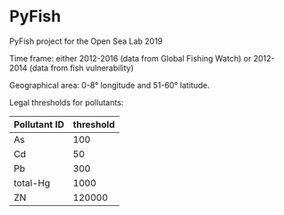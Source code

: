 # PyFish
PyFish project for the Open Sea Lab 2019

Time frame: either 2012-2016 (data from Global Fishing Watch) or 2012-2014 (data from fish vulnerability)

Geographical area: 0-8° longitude and 51-60° latitude.

Legal thresholds for pollutants:

| Pollutant ID |	threshold |
| ------------ | ----------- |
| As |	100 |
| Cd |	50 |
| Pb |	300 |
| total-Hg |	1000 |
| ZN	|120000 |
